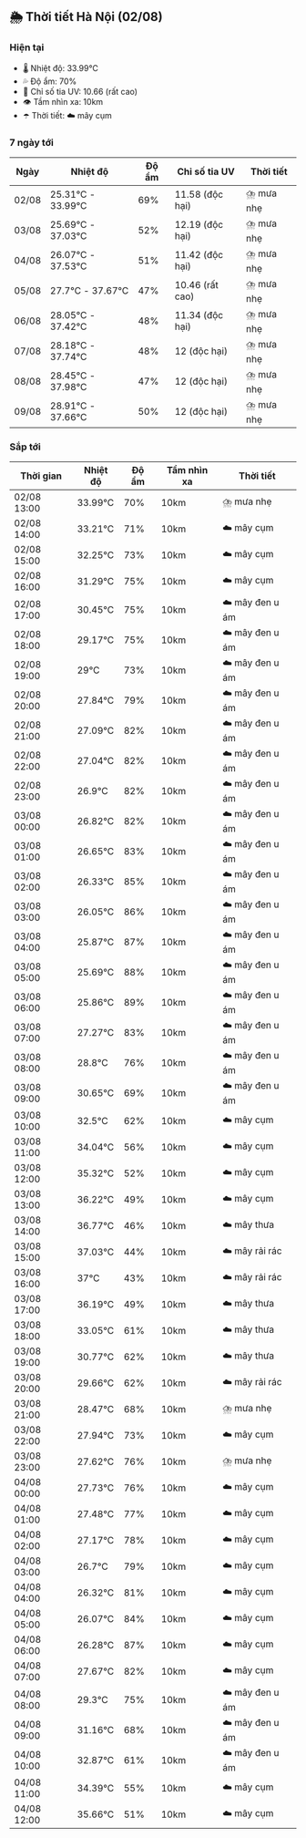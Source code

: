 ## 🌦️ Thời tiết Hà Nội (02/08)

### Hiện tại

- 🌡️ Nhiệt độ: 33.99℃
- 💦 Độ ẩm: 70%
- 🌟 Chỉ số tia UV: 10.66 (rất cao)
- 👁️ Tầm nhìn xa: 10km
- ☂️ Thời tiết: ☁️ mây cụm

### 7 ngày tới

| Ngày | Nhiệt độ | Độ ẩm | Chỉ số tia UV | Thời tiết |
| --- | --- | --- | --- | --- |
| 02/08 | 25.31℃ - 33.99℃ | 69% | 11.58 (độc hại) | ⛈️ mưa nhẹ |
| 03/08 | 25.69℃ - 37.03℃ | 52% | 12.19 (độc hại) | ⛈️ mưa nhẹ |
| 04/08 | 26.07℃ - 37.53℃ | 51% | 11.42 (độc hại) | ⛈️ mưa nhẹ |
| 05/08 | 27.7℃ - 37.67℃ | 47% | 10.46 (rất cao) | ⛈️ mưa nhẹ |
| 06/08 | 28.05℃ - 37.42℃ | 48% | 11.34 (độc hại) | ⛈️ mưa nhẹ |
| 07/08 | 28.18℃ - 37.74℃ | 48% | 12 (độc hại) | ⛈️ mưa nhẹ |
| 08/08 | 28.45℃ - 37.98℃ | 47% | 12 (độc hại) | ⛈️ mưa nhẹ |
| 09/08 | 28.91℃ - 37.66℃ | 50% | 12 (độc hại) | ⛈️ mưa nhẹ |

### Sắp tới

| Thời gian | Nhiệt độ | Độ ẩm | Tầm nhìn xa | Thời tiết |
| --- | --- | --- | --- | --- |
| 02/08 13:00 | 33.99℃ | 70% | 10km | ⛈️ mưa nhẹ |
| 02/08 14:00 | 33.21℃ | 71% | 10km | ☁️ mây cụm |
| 02/08 15:00 | 32.25℃ | 73% | 10km | ☁️ mây cụm |
| 02/08 16:00 | 31.29℃ | 75% | 10km | ☁️ mây cụm |
| 02/08 17:00 | 30.45℃ | 75% | 10km | ☁️ mây đen u ám |
| 02/08 18:00 | 29.17℃ | 75% | 10km | ☁️ mây đen u ám |
| 02/08 19:00 | 29℃ | 73% | 10km | ☁️ mây đen u ám |
| 02/08 20:00 | 27.84℃ | 79% | 10km | ☁️ mây đen u ám |
| 02/08 21:00 | 27.09℃ | 82% | 10km | ☁️ mây đen u ám |
| 02/08 22:00 | 27.04℃ | 82% | 10km | ☁️ mây đen u ám |
| 02/08 23:00 | 26.9℃ | 82% | 10km | ☁️ mây đen u ám |
| 03/08 00:00 | 26.82℃ | 82% | 10km | ☁️ mây đen u ám |
| 03/08 01:00 | 26.65℃ | 83% | 10km | ☁️ mây đen u ám |
| 03/08 02:00 | 26.33℃ | 85% | 10km | ☁️ mây đen u ám |
| 03/08 03:00 | 26.05℃ | 86% | 10km | ☁️ mây đen u ám |
| 03/08 04:00 | 25.87℃ | 87% | 10km | ☁️ mây đen u ám |
| 03/08 05:00 | 25.69℃ | 88% | 10km | ☁️ mây đen u ám |
| 03/08 06:00 | 25.86℃ | 89% | 10km | ☁️ mây đen u ám |
| 03/08 07:00 | 27.27℃ | 83% | 10km | ☁️ mây đen u ám |
| 03/08 08:00 | 28.8℃ | 76% | 10km | ☁️ mây đen u ám |
| 03/08 09:00 | 30.65℃ | 69% | 10km | ☁️ mây đen u ám |
| 03/08 10:00 | 32.5℃ | 62% | 10km | ☁️ mây cụm |
| 03/08 11:00 | 34.04℃ | 56% | 10km | ☁️ mây cụm |
| 03/08 12:00 | 35.32℃ | 52% | 10km | ☁️ mây cụm |
| 03/08 13:00 | 36.22℃ | 49% | 10km | ☁️ mây cụm |
| 03/08 14:00 | 36.77℃ | 46% | 10km | ☁️ mây thưa |
| 03/08 15:00 | 37.03℃ | 44% | 10km | ☁️ mây rải rác |
| 03/08 16:00 | 37℃ | 43% | 10km | ☁️ mây rải rác |
| 03/08 17:00 | 36.19℃ | 49% | 10km | ☁️ mây thưa |
| 03/08 18:00 | 33.05℃ | 61% | 10km | ☁️ mây thưa |
| 03/08 19:00 | 30.77℃ | 62% | 10km | ☁️ mây thưa |
| 03/08 20:00 | 29.66℃ | 62% | 10km | ☁️ mây rải rác |
| 03/08 21:00 | 28.47℃ | 68% | 10km | ⛈️ mưa nhẹ |
| 03/08 22:00 | 27.94℃ | 73% | 10km | ☁️ mây cụm |
| 03/08 23:00 | 27.62℃ | 76% | 10km | ⛈️ mưa nhẹ |
| 04/08 00:00 | 27.73℃ | 76% | 10km | ☁️ mây cụm |
| 04/08 01:00 | 27.48℃ | 77% | 10km | ☁️ mây cụm |
| 04/08 02:00 | 27.17℃ | 78% | 10km | ☁️ mây cụm |
| 04/08 03:00 | 26.7℃ | 79% | 10km | ☁️ mây cụm |
| 04/08 04:00 | 26.32℃ | 81% | 10km | ☁️ mây cụm |
| 04/08 05:00 | 26.07℃ | 84% | 10km | ☁️ mây cụm |
| 04/08 06:00 | 26.28℃ | 87% | 10km | ☁️ mây cụm |
| 04/08 07:00 | 27.67℃ | 82% | 10km | ☁️ mây cụm |
| 04/08 08:00 | 29.3℃ | 75% | 10km | ☁️ mây đen u ám |
| 04/08 09:00 | 31.16℃ | 68% | 10km | ☁️ mây đen u ám |
| 04/08 10:00 | 32.87℃ | 61% | 10km | ☁️ mây đen u ám |
| 04/08 11:00 | 34.39℃ | 55% | 10km | ☁️ mây cụm |
| 04/08 12:00 | 35.66℃ | 51% | 10km | ☁️ mây cụm |
